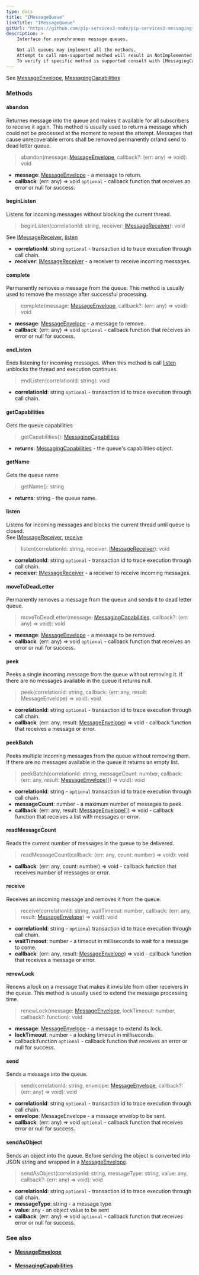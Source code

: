 ```yaml
---
type: docs
title: "IMessageQueue"
linkTitle: "IMessageQueue"
gitUrl: "https://github.com/pip-services3-node/pip-services3-messaging-node"
description: >
    Interface for asynchronous message queues.

    Not all queues may implement all the methods.
    Attempt to call non-supported method will result in NotImplemented exception.
    To verify if specific method is supported consult with [MessagingCapabilities](../messaging_capabilities).   
---
```

See [MessageEnvelope](../message_envelope), [MessagingCapabilities](../messaging_capabilities)

### Methods

#### abandon
Returnes message into the queue and makes it available for all subscribers to receive it again. This method is usually used to return a message which could not be processed at the moment to repeat the attempt. Messages that cause unrecoverable errors shall be removed permanently or/and send to dead letter queue.

> abandon(message: [MessageEnvelope](../message_envelope), callback?: (err: any) => void): void

- **message**: [MessageEnvelope](../message_envelope) - a message to return.
- **callback**: (err: any) => void `optional` - callback function that receives an error or null for success.

#### beginListen
Listens for incoming messages without blocking the current thread.

> beginListen(correlationId: string, receiver: [IMessageReceiver](../imessage_receiver)): void

See [IMessageReceiver](../imessage_receiver), [listen](#listen)

- **correlationId**: string `optional` - transaction id to trace execution through call chain.
- **receiver**: [IMessageReceiver](../imessage_receiver) - a receiver to receive incoming messages.

#### complete
Permanently removes a message from the queue. This method is usually used to remove the message after successful processing.

> complete(message: [MessageEnvelope](../message_envelope), callback?: (err: any) => void): void

- **message**: [MessageEnvelope](../message_envelope) - a message to remove.
- **callback**: (err: any) => void `optional` - callback function that receives an error or null for success.

#### endListen
Ends listening for incoming messages. When this method is call [listen](#listen) unblocks the thread and execution continues.

> endListen(correlationId: string): void

- **correlationId**: string `optional` - transaction id to trace execution through call chain.

#### getCapabilities
Gets the queue capabilities

> getCapabilities(): [MessagingCapabilities](../messaging_capabilities)

- **returns**: [MessagingCapabilities](../messaging_capabilities) - the queue's capabilities object.

#### getName
Gets the queue name

> getName(): string

- **returns**: string - the queue name.

#### listen
Listens for incoming messages and blocks the current thread until queue is closed.  
See [IMessageReceiver](../imessage_receiver), [receive](#receive)

> listen(correlationId: string, receiver: [IMessageReceiver](../imessage_receiver)): void

- **correlationId**: string `optional` - transaction id to trace execution through call chain.
- **receiver**: [IMessageReceiver](../imessage_receiver) - a receiver to receive incoming messages.


#### moveToDeadLetter
Permanently removes a message from the queue and sends it to dead letter queue.

> moveToDeadLetter(message: [MessagingCapabilities](../messaging_capabilities), callback?: (err: any) => void): void

- **message**: [MessageEnvelope](../message_envelope) - a message to be removed.
- **callback**: (err: any) => void `optional` - callback function that receives an error or null for success.

#### peek
Peeks a single incoming message from the queue without removing it. If there are no messages available in the queue it returns null.

> peek(correlationId: string, callback: (err: any, result: MessageEnvelope) => void): void

- **correlationId**: string `optional` - transaction id to trace execution through call chain.
- **callback**: (err: any, result: [MessageEnvelope](../message_envelope)) => void - callback function that receives a message or error.

#### peekBatch
Peeks multiple incoming messages from the queue without removing them. If there are no messages available in the queue it returns an empty list.

> peekBatch(correlationId: string, messageCount: number, callback: (err: any, result: [MessageEnvelope](../message_envelope)[]) => void): void

- **correlationId**: string - `optional` transaction id to trace execution through call chain.
- **messageCount**: number - a maximum number of messages to peek.
- **callback**: (err: any, result: [MessageEnvelope](../message_envelope)[]) => void - callback function that receives a list with messages or error.

#### readMessageCount
Reads the current number of messages in the queue to be delivered.

> readMessageCount(callback: (err: any, count: number) => void): void

- **callback**: (err: any, count: number) => void - callback function that receives number of messages or error.

#### receive
Receives an incoming message and removes it from the queue.

> receive(correlationId: string, waitTimeout: number, callback: (err: any, result: [MessageEnvelope](../message_envelope)) => void): void

- **correlationId**: string - `optional` transaction id to trace execution through call chain.
- **waitTimeout**: number - a timeout in milliseconds to wait for a message to come.
- **callback**:  (err: any, result: [MessageEnvelope](../message_envelope)) => void - callback function that receives a message or error.

#### renewLock
Renews a lock on a message that makes it invisible from other receivers in the queue. This method is usually used to extend the message processing time.

> renewLock(message: [MessageEnvelope](../message_envelope), lockTimeout: number, callback?: function): void

- **message**: [MessageEnvelope](../message_envelope) - a message to extend its lock.
- **lockTimeout**: number - a locking timeout in milliseconds.
- callback:function `optional` - callback function that receives an error or null for success.

#### send
Sends a message into the queue.

> send(correlationId: string, envelope: [MessageEnvelope](../message_envelope), callback?: (err: any) => void): void

- **correlationId**: string `optional` - transaction id to trace execution through call chain.
- **envelope**: MessageEnvelope - a message envelop to be sent.
- **callback**: (err: any) => void `optional` - callback function that receives error or null for success.

#### sendAsObject
Sends an object into the queue. Before sending the object is converted into JSON string and wrapped in a [MessageEnvelope](../message_envelope).

> sendAsObject(correlationId: string, messageType: string, value: any, callback?: (err: any) => void): void

- **correlationId**: string `optional` - transaction id to trace execution through call chain.
- **messageType**: string - a message type
- **value**: any - an object value to be sent
- **callback**: (err: any) => void `optional` - callback function that receives error or null for success.



### See also
- #### [MessageEnvelope](../message_envelope)
- #### [MessagingCapabilities](../messaging_capabilities)